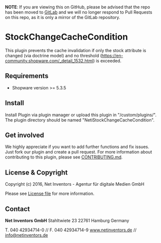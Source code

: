 **NOTE**: If you are viewing this on GitHub, please be advised that the repo has been moved to [GitLab](https://gitlab.netinventors.de/shopware/labs/NetiStockChangeCacheCondition) and we will no longer respond to Pull Requests on this repo, as it is only a mirror of the GitLab repository.


# StockChangeCacheCondition
This plugin prevents the cache invalidation if only the stock attribute is changed (via doctrine model) and no threshold (https://en-community.shopware.com/_detail_1532.html) is exceeded.

## Requirements
* Shopware version >= 5.3.5

## Install
Install Plugin via plugin manager or upload this plugin in "/custom/plugins/". The plugin directory should be named "NetiStockChangeCacheCondition". 

## Get involved 
We highly appreciate if you want to add further functions and fix issues. Just fork our plugin and create a pull request.
For more information about contributing to this plugin, please see [CONTRIBUTING.md](CONTRIBUTING.md).

## License & Copyright
Copyright (c) 2016, Net Inventors - Agentur für digitale Medien GmbH

Please see [License file](LICENSE) for more information.

## Contact
**Net Inventors GmbH**
Stahltwiete 23
22761 Hamburg
Germany

T. 040 42934714-0 // F. 040 42934714-9
www.netinventors.de // info@netinventors.de

